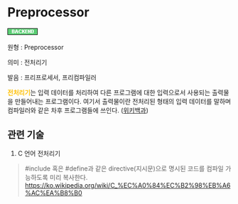 # Preprocessor
![Backend](../2TAT1C/Label_Backend.png)

원형 : Preprocessor

의미  : 전처리기

발음 : 프리프로세서, 프리컴파일러

<span style="color:#FFBF00; font-weight:bold;">전처리기</span>는 입력 데이터를 처리하여 다른 프로그램에 대한 입력으로서 사용되는 출력물을 만들어내는 프로그램이다. 여기서 출력물이란 전처리된 형태의 입력 데이터를 말하며 컴파일러와 같은 차후 프로그램들에 쓰인다. ([위키백과](https://en.wikipedia.org/wiki/Preprocessor))

## 관련 기술
1. C 언어 전처리기
> #include 혹은 #define과 같은 directive(지시문)으로 명시된 코드를 컴파일 가능하도록 미리 복사한다.
 https://ko.wikipedia.org/wiki/C_%EC%A0%84%EC%B2%98%EB%A6%AC%EA%B8%B0

